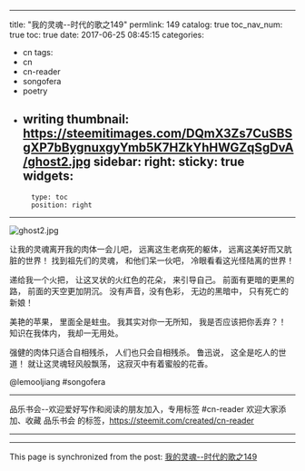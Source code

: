 
---
title: "我的灵魂--时代的歌之149"
permlink: 149
catalog: true
toc_nav_num: true
toc: true
date: 2017-06-25 08:45:15
categories:
- cn
tags:
- cn
- cn-reader
- songofera
- poetry
- writing
thumbnail: https://steemitimages.com/DQmX3Zs7CuSBSgXP7bBygnuxgyYmb5K7HZkYhHWGZqSgDvA/ghost2.jpg
sidebar:
    right:
        sticky: true
widgets:
    -
        type: toc
        position: right
---


![ghost2.jpg](https://steemitimages.com/DQmX3Zs7CuSBSgXP7bBygnuxgyYmb5K7HZkYhHWGZqSgDvA/ghost2.jpg)


让我的灵魂离开我的肉体一会儿吧，
远离这生老病死的躯体，
远离这美好而又肮脏的世界！
找到祖先们的灵魂，
和他们呆一伙吧，
冷眼看看这光怪陆离的世界！

递给我一个火把，
让这叉状的火红色的花朵，
来引导自己。
前面有更暗的更黑的路，
前面的天空更加阴沉。
没有声音，没有色彩，
无边的黑暗中，
只有死亡的新娘！

美艳的苹果，
里面全是蛀虫。
我其实对你一无所知，
我是否应该把你丢弃？！
知识在我体内，
我却一无用处。

强健的肉体只适合自相残杀，
人们也只会自相残杀。
鲁迅说，
这全是吃人的世道！
就让这灵魂轻风般飘荡，
这寂灭中有着蜜般的花香。


@lemooljiang #songofera

  ****
品乐书会--欢迎爱好写作和阅读的朋友加入，专用标签 #cn-reader
欢迎大家添加、收藏 品乐书会 的标签，https://steemit.com/created/cn-reader
  ****

- - -

This page is synchronized from the post: [我的灵魂--时代的歌之149](https://steemit.com/@lemooljiang/149)
